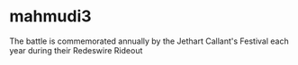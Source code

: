 # mahmudi3
The battle is commemorated annually by the Jethart Callant's Festival each year during their Redeswire Rideout

